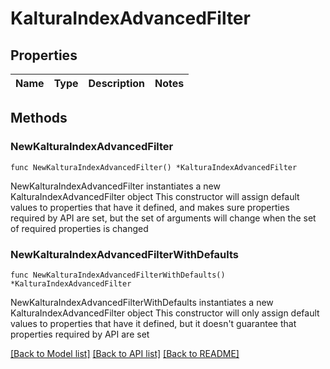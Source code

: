 # KalturaIndexAdvancedFilter

## Properties

Name | Type | Description | Notes
------------ | ------------- | ------------- | -------------

## Methods

### NewKalturaIndexAdvancedFilter

`func NewKalturaIndexAdvancedFilter() *KalturaIndexAdvancedFilter`

NewKalturaIndexAdvancedFilter instantiates a new KalturaIndexAdvancedFilter object
This constructor will assign default values to properties that have it defined,
and makes sure properties required by API are set, but the set of arguments
will change when the set of required properties is changed

### NewKalturaIndexAdvancedFilterWithDefaults

`func NewKalturaIndexAdvancedFilterWithDefaults() *KalturaIndexAdvancedFilter`

NewKalturaIndexAdvancedFilterWithDefaults instantiates a new KalturaIndexAdvancedFilter object
This constructor will only assign default values to properties that have it defined,
but it doesn't guarantee that properties required by API are set


[[Back to Model list]](../README.md#documentation-for-models) [[Back to API list]](../README.md#documentation-for-api-endpoints) [[Back to README]](../README.md)


